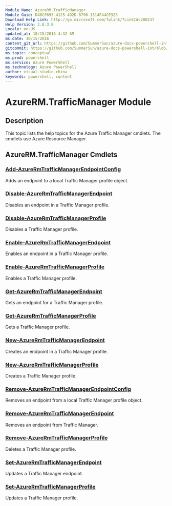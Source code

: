 ```yaml
---
Module Name: AzureRM.TrafficManager
Module Guid: D48CF693-4125-4D2D-8790-1514F44CE325
Download Help Link: http://go.microsoft.com/fwlink/?LinkId=280237
Help Version: 2.0.3.0
Locale: en-US
updated_at: 10/15/2016 4:32 AM
ms.date: 10/15/2016
content_git_url: https://github.com/SummerSun/azure-docs-powershell-int/blob/master/azureps-cmdlets-docs/ResourceManager/AzureRM.TrafficManager/v1.0/CmdletMDs/AzureRM.TrafficManager.md
gitcommit: https://github.com/SummerSun/azure-docs-powershell-int/blob/1bfd8e268acfc1799ad3f17c5a982578f54443cf/azureps-cmdlets-docs/ResourceManager/AzureRM.TrafficManager/v1.0/CmdletMDs/AzureRM.TrafficManager.md
ms.topic: conceptual
ms.prod: powershell
ms.service: Azure PowerShell
ms.technology: Azure PowerShell
author: visual-studio-china
keywords: powershell, content
---
```


# AzureRM.TrafficManager Module
## Description
This topic lists the help topics for the Azure Traffic Manager cmdlets. The cmdlets use Azure Resource Manager.

## AzureRM.TrafficManager Cmdlets
### [Add-AzureRmTrafficManagerEndpointConfig](Add-AzureRmTrafficManagerEndpointConfig.md)
Adds an endpoint to a local Traffic Manager profile object.


### [Disable-AzureRmTrafficManagerEndpoint](Disable-AzureRmTrafficManagerEndpoint.md)
Disables an endpoint in a Traffic Manager profile.


### [Disable-AzureRmTrafficManagerProfile](Disable-AzureRmTrafficManagerProfile.md)
Disables a Traffic Manager profile.


### [Enable-AzureRmTrafficManagerEndpoint](Enable-AzureRmTrafficManagerEndpoint.md)
Enables an endpoint in a Traffic Manager profile.


### [Enable-AzureRmTrafficManagerProfile](Enable-AzureRmTrafficManagerProfile.md)
Enables a Traffic Manager profile.


### [Get-AzureRmTrafficManagerEndpoint](Get-AzureRmTrafficManagerEndpoint.md)
Gets an endpoint for a Traffic Manager profile.


### [Get-AzureRmTrafficManagerProfile](Get-AzureRmTrafficManagerProfile.md)
Gets a Traffic Manager profile.


### [New-AzureRmTrafficManagerEndpoint](New-AzureRmTrafficManagerEndpoint.md)
Creates an endpoint in a Traffic Manager profile.


### [New-AzureRmTrafficManagerProfile](New-AzureRmTrafficManagerProfile.md)
Creates a Traffic Manager profile.


### [Remove-AzureRmTrafficManagerEndpointConfig](Remove-AzureRmTrafficManagerEndpointConfig.md)
Removes an endpoint from a local Traffic Manager profile object.


### [Remove-AzureRmTrafficManagerEndpoint](Remove-AzureRmTrafficManagerEndpoint.md)
Removes an endpoint from Traffic Manager.


### [Remove-AzureRmTrafficManagerProfile](Remove-AzureRmTrafficManagerProfile.md)
Deletes a Traffic Manager profile.


### [Set-AzureRmTrafficManagerEndpoint](Set-AzureRmTrafficManagerEndpoint.md)
Updates a Traffic Manager endpoint.


### [Set-AzureRmTrafficManagerProfile](Set-AzureRmTrafficManagerProfile.md)
Updates a Traffic Manager profile.




